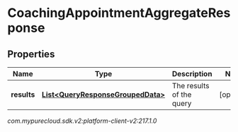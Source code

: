 # CoachingAppointmentAggregateResponse


## Properties

| Name | Type | Description | Notes |
| ------------ | ------------- | ------------- | ------------- |
| **results** | [**List&lt;QueryResponseGroupedData&gt;**](QueryResponseGroupedData) | The results of the query |  [optional] |




_com.mypurecloud.sdk.v2:platform-client-v2:217.1.0_
